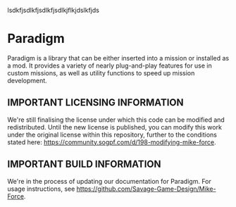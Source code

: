 lsdkfjsdlkfjsdlkfjsdlkjflkjdslkfjds

# Paradigm

Paradigm is a library that can be either inserted into a mission or installed as a mod. 
It provides a variety of nearly plug-and-play features for use in custom missions, as well as utility functions to speed up mission development.

## IMPORTANT LICENSING INFORMATION

We're still finalising the license under which this code can be modified and redistributed. 
Until the new license is published, you can modify this work under the original license within this repository, further to the conditions stated here: https://community.sogpf.com/d/198-modifying-mike-force.

## IMPORTANT BUILD INFORMATION

We're in the process of updating our documentation for Paradigm.
For usage instructions, see https://github.com/Savage-Game-Design/Mike-Force.



